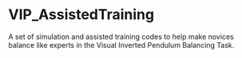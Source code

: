 # VIP_AssistedTraining
A set of simulation and assisted training codes to help make novices balance like experts in the Visual Inverted Pendulum Balancing Task.
